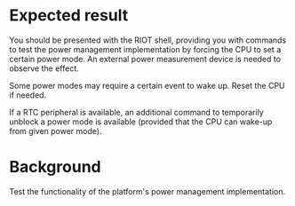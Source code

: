 Expected result
===============
You should be presented with the RIOT shell, providing you with commands to test the power
management implementation by forcing the CPU to set a certain power mode. An external power
measurement device is needed to observe the effect.

Some power modes may require a certain event to wake up. Reset the CPU if needed.

If a RTC peripheral is available, an additional command to temporarily unblock a power mode is
available (provided that the CPU can wake-up from given power mode).

Background
==========
Test the functionality of the platform's power management implementation.

